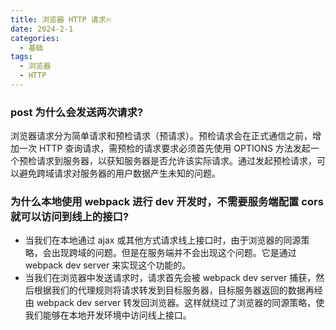 ```yaml
---
title: 浏览器 HTTP 请求🔥
date: 2024-2-1
categories:
  - 基础
tags:
  - 浏览器
  - HTTP
---
```


### **post 为什么会发送两次请求?**
浏览器请求分为简单请求和预检请求（预请求）。预检请求会在正式通信之前，增加一次 HTTP 查询请求，需预检的请求要求必须首先使用 OPTIONS 方法发起一个预检请求到服务器，以获知服务器是否允许该实际请求。通过发起预检请求，可以避免跨域请求对服务器的用户数据产生未知的问题。

### **为什么本地使用 webpack 进行 dev 开发时，不需要服务端配置 cors 就可以访问到线上的接口?**
* 当我们在本地通过 ajax 或其他方式请求线上接口时，由于浏览器的同源策略，会出现跨域的问题。但是在服务端并不会出现这个问题。它是通过 webpack dev server 来实现这个功能的。
* 当我们在浏览器中发送请求时，请求首先会被 webpack dev server 捕获，然后根据我们的代理规则将请求转发到目标服务器，目标服务器返回的数据再经由 webpack dev server 转发回浏览器。这样就绕过了浏览器的同源策略，使我们能够在本地开发环境中访问线上接口。